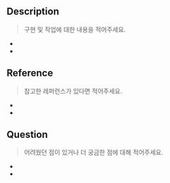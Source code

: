 ## Description

> 구현 및 작업에 대한 내용을 적어주세요.

- 
- 


## Reference

> 참고한 레퍼런스가 있다면 적어주세요.

- 
- 

## Question

> 어려웠던 점이 있거나 더 궁금한 점에 대해 적어주세요.

- 
- 
